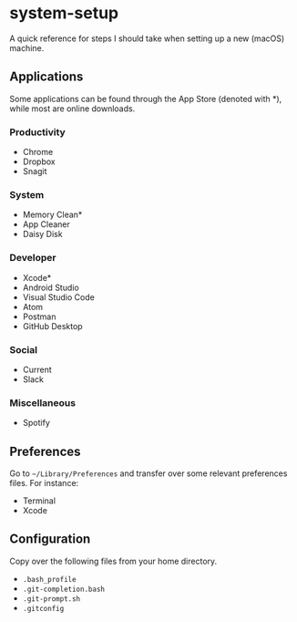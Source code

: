 # system-setup
A quick reference for steps I should take when setting up a new (macOS) machine.

## Applications
Some applications can be found through the App Store (denoted with \*), while most are online downloads.

### Productivity
* Chrome
* Dropbox
* Snagit

### System
* Memory Clean\*
* App Cleaner
* Daisy Disk

### Developer
* Xcode\*
* Android Studio
* Visual Studio Code
* Atom
* Postman
* GitHub Desktop

### Social
* Current
* Slack

### Miscellaneous
* Spotify

## Preferences
Go to `~/Library/Preferences` and transfer over some relevant preferences files. For instance:

* Terminal
* Xcode

## Configuration
Copy over the following files from your home directory.

* `.bash_profile`
* `.git-completion.bash`
* `.git-prompt.sh`
* `.gitconfig`
